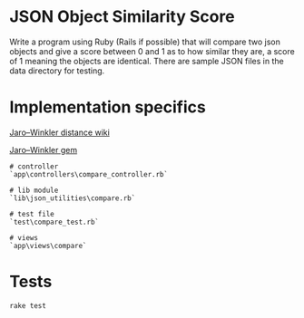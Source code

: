 # JSON Object Similarity Score

Write a program using Ruby (Rails if possible) that will compare two json objects and give a score between 0 and 1 as to how similar they are, a score of 1 meaning the objects are identical. There are sample JSON files in the data directory for testing.


# Implementation specifics
[Jaro–Winkler distance wiki](https://en.wikipedia.org/wiki/Jaro%E2%80%93Winkler_distance)

[Jaro–Winkler gem](https://github.com/tonytonyjan/jaro_winkler)

```
# controller
`app\controllers\compare_controller.rb`

# lib module
`lib\json_utilities\compare.rb`

# test file
`test\compare_test.rb`

# views
`app\views\compare`

```

# Tests

`rake test`

